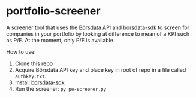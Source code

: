 # portfolio-screener

A screener tool that uses the [Börsdata API](https://github.com/Borsdata-Sweden/API) and [borsdata-sdk](https://github.com/JoelRoxell/borsdata-sdk) to screen for companies in your portfolio by looking at difference to mean of a KPI such as P/E. At the moment, only P/E is available.

How to use:
1. Clone this repo 
2. Acquire Börsdata API key and place key in root of repo in a file called `authkey.txt`.
3. Install [borsdata-sdk](https://github.com/JoelRoxell/borsdata-sdk)
4. Run the screener: `py pe-screener.py`
